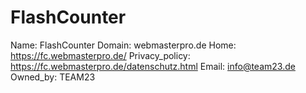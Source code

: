 
# FlashCounter

Name: FlashCounter
Domain: webmasterpro.de
Home: https://fc.webmasterpro.de/
Privacy_policy: https://fc.webmasterpro.de/datenschutz.html
Email: info@team23.de
Owned_by: TEAM23
